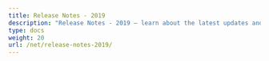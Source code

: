 ```yaml
---
title: Release Notes - 2019
description: "Release Notes - 2019 – learn about the latest updates and fixes."
type: docs
weight: 20
url: /net/release-notes-2019/
---
```



